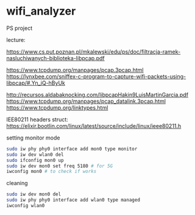 # wifi_analyzer
PS project

lecture:

https://www.cs.put.poznan.pl/mkalewski/edu/ps/doc/filtracja-ramek-nasluchiwanych-biblioteka-libpcap.pdf


https://www.tcpdump.org/manpages/pcap.3pcap.html
https://lynxbee.com/sniffex-c-program-to-capture-wifi-packets-using-libpcap/#.Yn_iQ-hByUk


http://recursos.aldabaknocking.com/libpcapHakin9LuisMartinGarcia.pdf
https://www.tcpdump.org/manpages/pcap_datalink.3pcap.html
https://www.tcpdump.org/linktypes.html


IEE80211 headers struct:
https://elixir.bootlin.com/linux/latest/source/include/linux/ieee80211.h


setting monitor mode
```bash
sudo iw phy phy0 interface add mon0 type monitor
sudo iw dev wlan0 del
sudo ifconfig mon0 up
sudo iw dev mon0 set freq 5180 # for 5G
iwconfig mon0 # to check if works
```

cleaning
```bash
sudo iw dev mon0 del
sudo iw phy phy0 interface add wlan0 type managed
iwconfig wlan0
```
